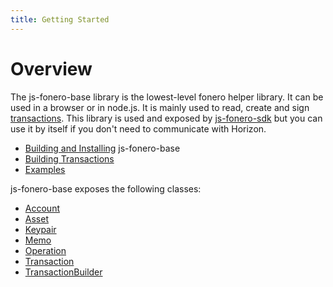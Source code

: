 ```yaml
---
title: Getting Started
---
```


# Overview

The js-fonero-base library is the lowest-level fonero helper library. It can be used in a browser or in node.js. It is mainly used to read, create and
sign [transactions](https://fonero.org/developers/learn/concepts/transactions.html). This library is used and exposed by
[js-fonero-sdk](https://github.com/fonero-project/js-fonero-sdk) but you can use it by itself if you don't need to communicate with Horizon.

* [Building and Installing](../README.md) js-fonero-base
* [Building Transactions](./reference/building-transactions.md)
* [Examples](./reference/base-examples.md)

js-fonero-base exposes the following classes:
* [Account](https://github.com/fonero-project/js-fonero-base/blob/master/src/account.js)
* [Asset](https://github.com/fonero-project/js-fonero-base/blob/master/src/asset.js)
* [Keypair](https://github.com/fonero-project/js-fonero-base/blob/master/src/keypair.js)
* [Memo](https://github.com/fonero-project/js-fonero-base/blob/master/src/memo.js)
* [Operation](https://github.com/fonero-project/js-fonero-base/blob/master/src/operation.js)
* [Transaction](https://github.com/fonero-project/js-fonero-base/blob/master/src/transaction.js)
* [TransactionBuilder](https://github.com/fonero-project/js-fonero-base/blob/master/src/transaction_builder.js)








